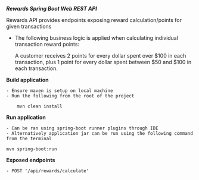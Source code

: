 ***Rewards Spring Boot Web REST API***

Rewards API provides endpoints exposing reward calculation/points for given transactions

- The following business logic is applied when calculating individual transaction reward points:
    
    A customer receives 2 points for every dollar spent over $100 in each transaction, plus 1 point for every
    dollar spent between $50 and $100 in each transaction.

**Build application**
    
    - Ensure maven is setup on local machine
    - Run the following from the root of the project
```
    mvn clean install       
```

**Run application**
    
    - Can be ran using spring-boot runner plugins through IDE
    - Alternatively application jar can be run using the following command from the terminal  
``mvn spring-boot:run``

**Exposed endpoints**

    - POST '/api/rewards/calculate'



